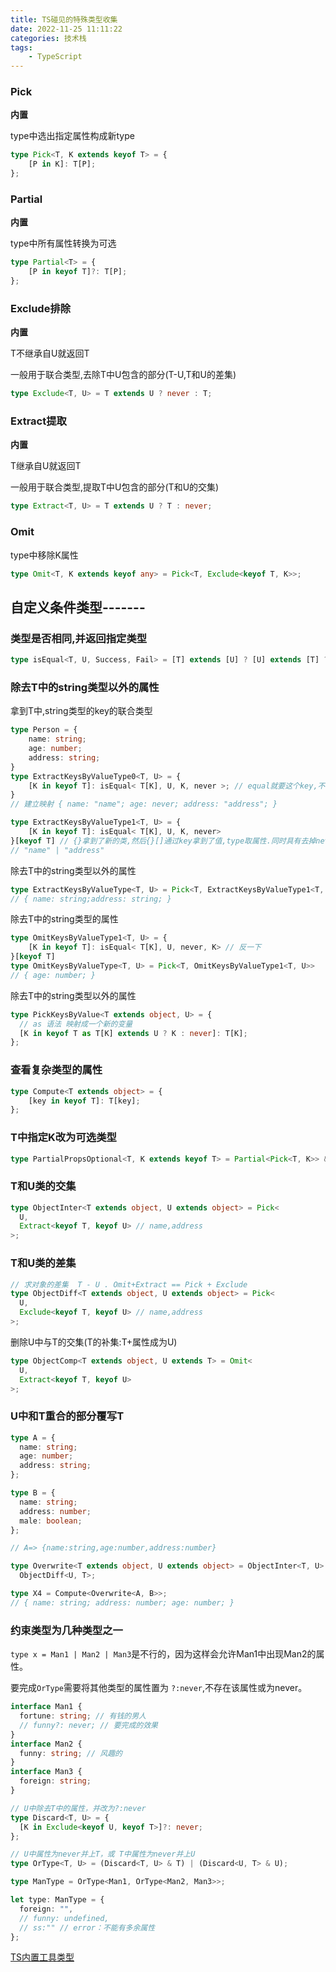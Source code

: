 ```yaml
---
title: TS碰见的特殊类型收集
date: 2022-11-25 11:11:22
categories: 技术栈
tags: 
    - TypeScript
---
```


### Pick

__内置__

type中选出指定属性构成新type
```ts
type Pick<T, K extends keyof T> = {
    [P in K]: T[P];
};
```

### Partial

__内置__

type中所有属性转换为可选
```ts
type Partial<T> = {
    [P in keyof T]?: T[P];
};
```

### Exclude排除

__内置__

T不继承自U就返回T

一般用于联合类型,去除T中U包含的部分(T-U,T和U的差集)
```ts
type Exclude<T, U> = T extends U ? never : T;
```

### Extract提取

__内置__

T继承自U就返回T

一般用于联合类型,提取T中U包含的部分(T和U的交集)
```ts
type Extract<T, U> = T extends U ? T : never;
```

### Omit

type中移除K属性
```ts
type Omit<T, K extends keyof any> = Pick<T, Exclude<keyof T, K>>;
```

## 自定义条件类型-------

### 类型是否相同,并返回指定类型
```ts
type isEqual<T, U, Success, Fail> = [T] extends [U] ? [U] extends [T] ? Success : Fail : Fail;
```

### 除去T中的string类型以外的属性

拿到T中,string类型的key的联合类型
```ts
type Person = {
    name: string;
    age: number;
    address: string;
}
type ExtractKeysByValueType0<T, U> = {
    [K in keyof T]: isEqual< T[K], U, K, never >; // equal就要这个key,不equal就设定为never
}
// 建立映射 { name: "name"; age: never; address: "address"; }

type ExtractKeysByValueType1<T, U> = {
    [K in keyof T]: isEqual< T[K], U, K, never>
}[keyof T] // {}拿到了新的类,然后{}[]通过key拿到了值,type取属性.同时具有去掉never的作用
// "name" | "address"
```

除去T中的string类型以外的属性
```ts
type ExtractKeysByValueType<T, U> = Pick<T, ExtractKeysByValueType1<T, U>>
// { name: string;address: string; }
```

除去T中的string类型的属性
```ts
type OmitKeysByValueType1<T, U> = {
    [K in keyof T]: isEqual< T[K], U, never, K> // 反一下
}[keyof T] 
type OmitKeysByValueType<T, U> = Pick<T, OmitKeysByValueType1<T, U>>
// { age: number; }
```

除去T中的string类型以外的属性
```ts
type PickKeysByValue<T extends object, U> = {
  // as 语法 映射成一个新的变量
  [K in keyof T as T[K] extends U ? K : never]: T[K];
};
```

### 查看复杂类型的属性
```ts
type Compute<T extends object> = {
    [key in keyof T]: T[key];
};
```

### T中指定K改为可选类型
```ts
type PartialPropsOptional<T, K extends keyof T> = Partial<Pick<T, K>> & Omit<T, K>
```

### T和U类的交集
```ts
type ObjectInter<T extends object, U extends object> = Pick<
  U,
  Extract<keyof T, keyof U> // name,address
>;
```

### T和U类的差集
```ts
// 求对象的差集  T - U . Omit+Extract == Pick + Exclude
type ObjectDiff<T extends object, U extends object> = Pick<
  U,
  Exclude<keyof T, keyof U> // name,address
>;
```

删除U中与T的交集(T的补集:T+属性成为U)
```ts
type ObjectComp<T extends object, U extends T> = Omit<
  U,
  Extract<keyof T, keyof U>
>;
```

### U中和T重合的部分覆写T
```ts
type A = {
  name: string;
  age: number;
  address: string;
};

type B = {
  name: string;
  address: number;
  male: boolean;
};

// A=> {name:string,age:number,address:number}

type Overwrite<T extends object, U extends object> = ObjectInter<T, U> &
  ObjectDiff<U, T>;

type X4 = Compute<Overwrite<A, B>>;
// { name: string; address: number; age: number; }
``` 

### 约束类型为几种类型之一

`type x = Man1 | Man2 | Man3`是不行的，因为这样会允许Man1中出现Man2的属性。

要完成`OrType`需要将其他类型的属性置为 `?:never`,不存在该属性或为never。

```ts
interface Man1 {
  fortune: string; // 有钱的男人
  // funny?: never; // 要完成的效果
}
interface Man2 {
  funny: string; // 风趣的
}
interface Man3 {
  foreign: string;
}

// U中除去T中的属性，并改为?:never
type Discard<T, U> = {
  [K in Exclude<keyof U, keyof T>]?: never;
};

// U中属性为never并上T，或 T中属性为never并上U
type OrType<T, U> = (Discard<T, U> & T) | (Discard<U, T> & U);

type ManType = OrType<Man1, OrType<Man2, Man3>>;

let type: ManType = {
  foreign: "",
  // funny: undefined,
  // ss:"" // error：不能有多余属性
};
```

[TS内置工具类型](https://www.typescriptlang.org/docs/handbook/utility-types.html)